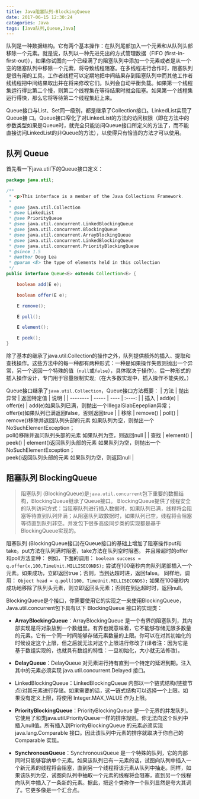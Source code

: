 ```yaml
---
title: Java阻塞队列-BlockingQueue
date: 2017-06-15 12:30:24
catagories: Java
tags: [Java队列,Queue,Java]
---
```

队列是一种数据结构。它有两个基本操作：在队列尾部加入一个元素和从队列头部移除一个元素。就是说，队列以一种先进先出的方式管理数据（FIFO (first-in-first-out)），如果你试图向一个已经满了的阻塞队列中添加一个元素或者是从一个空的阻塞队列中移除一个元索，将导致线程阻塞。在多线程进行合作时，阻塞队列是很有用的工具。工作者线程可以定期地把中间结果存到阻塞队列中而其他工作者线线程把中间结果取出并在将来修改它们。队列会自动平衡负载。如果第一个线程集运行得比第二个慢，则第二个线程集在等待结果时就会阻塞。如果第一个线程集运行得快，那么它将等待第二个线程集赶上来。
<!--more-->
Queue接口与List、Set同一级别，都是继承了Collection接口。LinkedList实现了Queue接 口。Queue接口窄化了对LinkedList的方法的访问权限（即在方法中的参数类型如果是Queue时，就完全只能访问Queue接口所定义的方法了，而不能直接访问LinkedList的非Queue的方法），以使得只有恰当的方法才可以使用。


## 队列 Queue
首先看一下java.util下的Queue接口定义：
```java
package java.util;

/**
 * <p>This interface is a member of the Java Collections Framework.
 *
 * @see java.util.Collection
 * @see LinkedList
 * @see PriorityQueue
 * @see java.util.concurrent.LinkedBlockingQueue
 * @see java.util.concurrent.BlockingQueue
 * @see java.util.concurrent.ArrayBlockingQueue
 * @see java.util.concurrent.LinkedBlockingQueue
 * @see java.util.concurrent.PriorityBlockingQueue
 * @since 1.5
 * @author Doug Lea
 * @param <E> the type of elements held in this collection
 */
public interface Queue<E> extends Collection<E> {

    boolean add(E e);

    boolean offer(E e);

    E remove();

    E poll();

    E element();

    E peek();
}
```

除了基本的继承了java.util.Collection的操作之外，队列提供额外的插入、提取和查找操作。这些方法中的每一种都有两种形式：一种是如果操作失败则抛出一个异常，另一个返回一个特殊的值（`null`或`false`），具体取决于操作）。后一种形式的插入操作设计，专门用于容量限制实现;（在大多数实现中，插入操作不能失败。）

Queue接口继承了`java.util.Collection`，Queue接口方法概要：
| 方法 |  抛出异常  | 返回特定值 |  说明   |
| --------   | ----- |  ----  | :----: |
| 插入 | add(e) | offer(e) | add(e)如果队列已满，则抛出一个IIIegaISlabEepeplian异常；<br>offer(e)如果队列已满返回false，否则返回true |
| 移除 | remove() | poll() | remove()移除并返回队列头部的元素    如果队列为空，则抛出一个NoSuchElementException；<br>poll()移除并返问队列头部的元素 如果队列为空，则返回null |
| 查找 | element() | peek() | element()返回队列头部的元素             如果队列为空，则抛出一个NoSuchElementException；<br>peek()返回队列头部的元素  如果队列为空，则返回null |

## 阻塞队列 BlockingQueue

>阻塞队列 (BlockingQueue)是`java.util.concurrent`包下重要的数据结构，BlockingQueue继承了Queue接口。
BlockingQueue提供了线程安全的队列访问方式：当阻塞队列进行插入数据时，如果队列已满，线程将会阻塞等待直到队列非满；从阻塞队列取数据时，如果队列已空，线程将会阻塞等待直到队列非空。并发包下很多高级同步类的实现都是基于BlockingQueue实现的。

阻塞队列 (BlockingQueue接口)在Queue接口的基础上增加了阻塞操作put和take。put方法在队列满时阻塞，take方法在队列空时阻塞。
并且带超时的offer和poll方法变种：
例如，下面的调用：
`boolean success = q.offer(x,100,TimeUnit.MILLISECONDS);`
尝试在100毫秒内向队列尾部插入一个元素。如果成功，立即返回true；否则，当到达超时进，返回false。
同样地，调用：
`Object head = q.poll(100, TimeUnit.MILLISECONDS);`
如果在100毫秒内成功地移除了队列头元素，则立即返回头元素；否则在到达超时时，返回null。



BlockingQueue是个接口，你需要使用它的实现之一来使用BlockingQueue，Java.util.concurrent包下具有以下 BlockingQueue 接口的实现类：

+ **ArrayBlockingQueue**：ArrayBlockingQueue 是一个有界的阻塞队列，其内部实现是将对象放到一个数组里。有界也就意味着，它不能够存储无限多数量的元素。它有一个同一时间能够存储元素数量的上限。你可以在对其初始化的时候设定这个上限，但之后就无法对这个上限进行修改了(译者注：因为它是基于数组实现的，也就具有数组的特性：一旦初始化，大小就无法修改)。

+ **DelayQueue**：DelayQueue 对元素进行持有直到一个特定的延迟到期。注入其中的元素必须实现 java.util.concurrent.Delayed 接口。

+ LinkedBlockingQueue：LinkedBlockingQueue 内部以一个链式结构(链接节点)对其元素进行存储。如果需要的话，这一链式结构可以选择一个上限。如果没有定义上限，将使用 Integer.MAX_VALUE 作为上限。

+ **PriorityBlockingQueue**：PriorityBlockingQueue 是一个无界的并发队列。它使用了和类java.util.PriorityQueue一样的排序规则。你无法向这个队列中插入null值。所有插入到PriorityBlockingQueue 的元素必须实现 java.lang.Comparable 接口。因此该队列中元素的排序就取决于你自己的 Comparable 实现。

+ **SynchronousQueue**：SynchronousQueue 是一个特殊的队列，它的内部同时只能够容纳单个元素。如果该队列已有一元素的话，试图向队列中插入一个新元素的线程将会阻塞，直到另一个线程将该元素从队列中抽走。同样，如果该队列为空，试图向队列中抽取一个元素的线程将会阻塞，直到另一个线程向队列中插入了一条新的元素。据此，把这个类称作一个队列显然是夸大其词了。它更多像是一个汇合点。